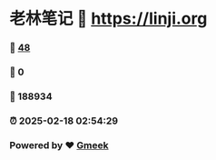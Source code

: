 # 老林笔记 :link: https://linji.org 
### :page_facing_up: [48](https://linji.org/tag.html) 
### :speech_balloon: 0 
### :hibiscus: 188934 
### :alarm_clock: 2025-02-18 02:54:29 
### Powered by :heart: [Gmeek](https://github.com/Meekdai/Gmeek)
